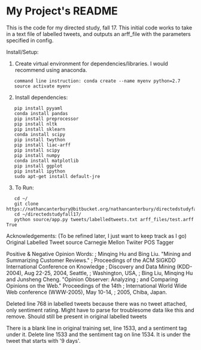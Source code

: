 # My Project's README

This is the code for my directed study, fall 17. This initial code works to take in a text file of labelled tweets, and outputs an arff\_file with the parameters specified in config.

Install/Setup:

1. Create virtual environment for dependencies/libraries. I would recommend using
   anaconda.
```
   command line instruction: conda create --name myenv python=2.7
   source activate myenv 
```
2. Install dependencies: 
```
   pip install pyyaml
   conda install pandas 
   pip install preprocessor 
   pip install nltk
   pip install sklearn
   conda install scipy
   pip install twython
   pip install liac-arff 
   pip install scipy
   pip install numpy
   conda install matplotlib
   pip install ggplot
   pip install ipython
   sudo apt-get install default-jre

```
3. To Run:
```
   cd ~/
   git clone https://nathancanterbury@bitbucket.org/nathancanterbury/directedstudyfall17.git
   cd ~/directedstudyfall17/
   python source/app.py tweets/labelledtweets.txt arff_files/test.arff True
```

Acknowledgements:
(To be refined later, I just want to keep track as I go)
Original Labelled Tweet source
Carnegie Mellon Twiiter POS Tagger

Positive & Negative Opinion Words:
;   Minqing Hu and Bing Liu. "Mining and Summarizing Customer Reviews."
;       Proceedings of the ACM SIGKDD International Conference on Knowledge
;       Discovery and Data Mining (KDD-2004), Aug 22-25, 2004, Seattle,
;       Washington, USA,
;   Bing Liu, Minqing Hu and Junsheng Cheng. "Opinion Observer: Analyzing
;       and Comparing Opinions on the Web." Proceedings of the 14th
;       International World Wide Web conference (WWW-2005), May 10-14,
;       2005, Chiba, Japan.

Deleted line 768 in labelled tweets because there was no tweet attached, only sentiment rating. Might have to parse
for troublesome data like this and remove. Should still be present in original labelled tweets

There is a blank line in original training set, line 1533, and a sentiment tag under it. Delete line 1533 and the
sentiment tag on line 1534. It is under the tweet that starts with '9 days'.

